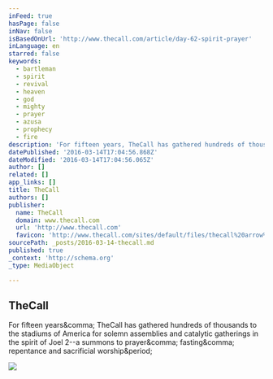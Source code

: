 ```yaml
---
inFeed: true
hasPage: false
inNav: false
isBasedOnUrl: 'http://www.thecall.com/article/day-62-spirit-prayer'
inLanguage: en
starred: false
keywords:
  - bartleman
  - spirit
  - revival
  - heaven
  - god
  - mighty
  - prayer
  - azusa
  - prophecy
  - fire
description: 'For fifteen years, TheCall has gathered hundreds of thousands to the stadiums of America for solemn assemblies and catalytic gatherings in the spirit of Joel 2--a summons to prayer, fasting, repentance and sacrificial worship.'
datePublished: '2016-03-14T17:04:56.868Z'
dateModified: '2016-03-14T17:04:56.065Z'
author: []
related: []
app_links: []
title: TheCall
authors: []
publisher:
  name: TheCall
  domain: www.thecall.com
  url: 'http://www.thecall.com'
  favicon: 'http://www.thecall.com/sites/default/files/thecall%20arrow%20icon.png'
sourcePath: _posts/2016-03-14-thecall.md
published: true
_context: 'http://schema.org'
_type: MediaObject

---
```

<article style=""><h1>TheCall</h1><p>For fifteen years&amp;comma; TheCall has gathered hundreds of thousands to the stadiums of America for solemn assemblies and catalytic gatherings in the spirit of Joel 2--a summons to prayer&amp;comma; fasting&amp;comma; repentance and sacrificial worship&amp;period;</p><img src="http://www.thecall.com/sites/default/themes/thecall2016/images/fb-preview.jpg" /></article>